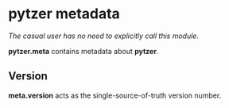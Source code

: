 # pytzer metadata

*The casual user has no need to explicitly call this module.*

**pytzer.meta** contains metadata about **pytzer**.

## Version

**meta.version** acts as the single-source-of-truth version number.
